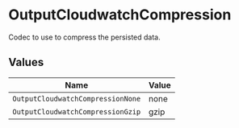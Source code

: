 # OutputCloudwatchCompression

Codec to use to compress the persisted data.


## Values

| Name                              | Value                             |
| --------------------------------- | --------------------------------- |
| `OutputCloudwatchCompressionNone` | none                              |
| `OutputCloudwatchCompressionGzip` | gzip                              |